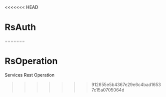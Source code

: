 <<<<<<< HEAD
# RsAuth
=======
# RsOperation
Services Rest Operation
>>>>>>> 912655e5b4367e29e6c4bad16537c15a0705064d
